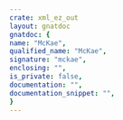 ```yaml
---
crate: xml_ez_out
layout: gnatdoc
gnatdoc: {
name: "McKae",
qualified_name: "McKae",
signature: "mckae",
enclosing: "",
is_private: false,
documentation: "",
documentation_snippet: "",
}
---
```

